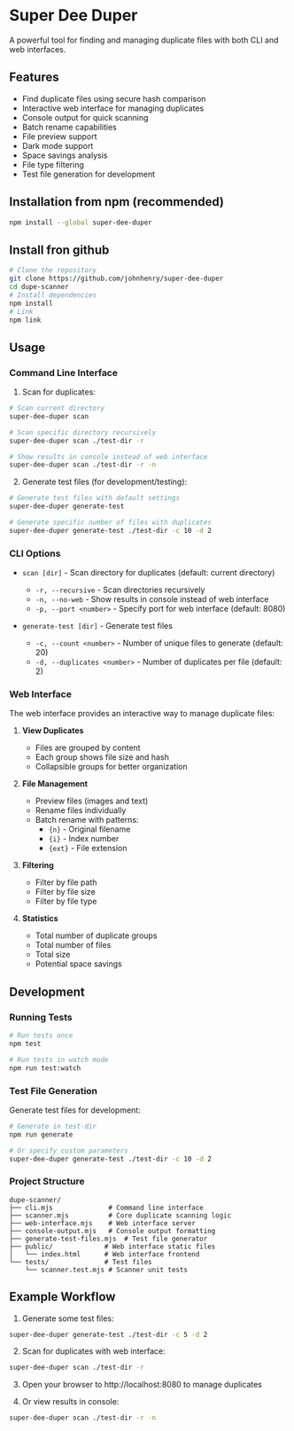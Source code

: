 # Super Dee Duper

A powerful tool for finding and managing duplicate files with both CLI and web interfaces.

## Features

- Find duplicate files using secure hash comparison
- Interactive web interface for managing duplicates
- Console output for quick scanning
- Batch rename capabilities
- File preview support
- Dark mode support
- Space savings analysis
- File type filtering
- Test file generation for development

## Installation from npm (recommended)

```bash
npm install --global super-dee-duper
```

## Install fron github

```bash
# Clone the repository
git clone https://github.com/johnhenry/super-dee-duper
cd dupe-scanner
# Install dependencies
npm install
# Link
npm link
```

## Usage

### Command Line Interface

1. Scan for duplicates:

```bash
# Scan current directory
super-dee-duper scan

# Scan specific directory recursively
super-dee-duper scan ./test-dir -r

# Show results in console instead of web interface
super-dee-duper scan ./test-dir -r -n
```

2. Generate test files (for development/testing):

```bash
# Generate test files with default settings
super-dee-duper generate-test

# Generate specific number of files with duplicates
super-dee-duper generate-test ./test-dir -c 10 -d 2
```

### CLI Options

- `scan [dir]` - Scan directory for duplicates (default: current directory)

  - `-r, --recursive` - Scan directories recursively
  - `-n, --no-web` - Show results in console instead of web interface
  - `-p, --port <number>` - Specify port for web interface (default: 8080)

- `generate-test [dir]` - Generate test files
  - `-c, --count <number>` - Number of unique files to generate (default: 20)
  - `-d, --duplicates <number>` - Number of duplicates per file (default: 2)

### Web Interface

The web interface provides an interactive way to manage duplicate files:

1. **View Duplicates**

   - Files are grouped by content
   - Each group shows file size and hash
   - Collapsible groups for better organization

2. **File Management**

   - Preview files (images and text)
   - Rename files individually
   - Batch rename with patterns:
     - `{n}` - Original filename
     - `{i}` - Index number
     - `{ext}` - File extension

3. **Filtering**

   - Filter by file path
   - Filter by file size
   - Filter by file type

4. **Statistics**
   - Total number of duplicate groups
   - Total number of files
   - Total size
   - Potential space savings

## Development

### Running Tests

```bash
# Run tests once
npm test

# Run tests in watch mode
npm run test:watch
```

### Test File Generation

Generate test files for development:

```bash
# Generate in test-dir
npm run generate

# Or specify custom parameters
super-dee-duper generate-test ./test-dir -c 10 -d 2
```

### Project Structure

```
dupe-scanner/
├── cli.mjs              # Command line interface
├── scanner.mjs          # Core duplicate scanning logic
├── web-interface.mjs    # Web interface server
├── console-output.mjs   # Console output formatting
├── generate-test-files.mjs  # Test file generator
├── public/             # Web interface static files
│   └── index.html      # Web interface frontend
└── tests/              # Test files
    └── scanner.test.mjs # Scanner unit tests
```

## Example Workflow

1. Generate some test files:

```bash
super-dee-duper generate-test ./test-dir -c 5 -d 2
```

2. Scan for duplicates with web interface:

```bash
super-dee-duper scan ./test-dir -r
```

3. Open your browser to http://localhost:8080 to manage duplicates

4. Or view results in console:

```bash
super-dee-duper scan ./test-dir -r -n
```
